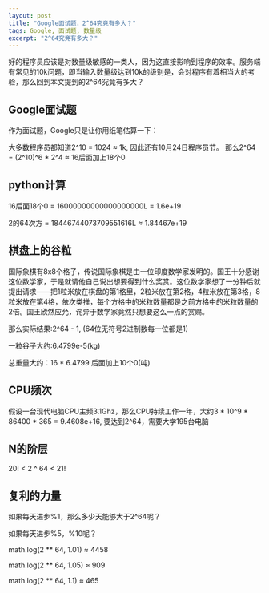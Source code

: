 ```yaml
---
layout: post
title: "Google面试题，2^64究竟有多大？"
tags: Google, 面试题, 数量级
excerpt: "2^64究竟有多大？"
---
```

好的程序员应该是对数量级敏感的一类人，因为这直接影响到程序的效率。服务端有常见的10k问题，即当输入数量级达到10k的级别是，会对程序有着相当大的考验，那么回到本文提到的2^64究竟有多大？

## Google面试题

作为面试题，Google只是让你用纸笔估算一下：


大多数程序员都知道2^10 = 1024 ≈ 1k, 因此还有10月24日程序员节。
那么2^64 = (2^10)^6 * 2^4 ≈ 16后面加上18个0

## python计算
16后面18个0 = 16000000000000000000L = 1.6e+19

2的64次方   = 18446744073709551616L ≈ 1.84467e+19

## 棋盘上的谷粒
国际象棋有8x8个格子，传说国际象棋是由一位印度数学家发明的。国王十分感谢这位数学家，于是就请他自己说出想要得到什么奖赏。这位数学家想了一分钟后就提出请求——把1粒米放在棋盘的第1格里，2粒米放在第2格，4粒米放在第3格，8粒米放在第4格，依次类推，每个方格中的米粒数量都是之前方格中的米粒数量的2倍。国王欣然应允，诧异于数学家竟然只想要这么一点的赏赐。

那么实际结果:2^64 - 1, (64位无符号2进制数每一位都是1)

一粒谷子大约:6.4799e-5(kg)

总重量大约：16 * 6.4799 后面加上10个0(吨)

## CPU频次
假设一台现代电脑CPU主频3.1Ghz，那么CPU持续工作一年，大约3 * 10^9 * 86400 * 365 = 9.4608e+16, 要达到2^64，需要大学195台电脑

## N的阶层
20! < 2 ^ 64 < 21!

## 复利的力量
如果每天进步%1，那么多少天能够大于2^64呢？

如果每天进步%5，%10呢？

math.log(2 ** 64, 1.01) ≈ 4458

math.log(2 ** 64, 1.05) ≈ 909

math.log(2 ** 64, 1.1) ≈ 465
